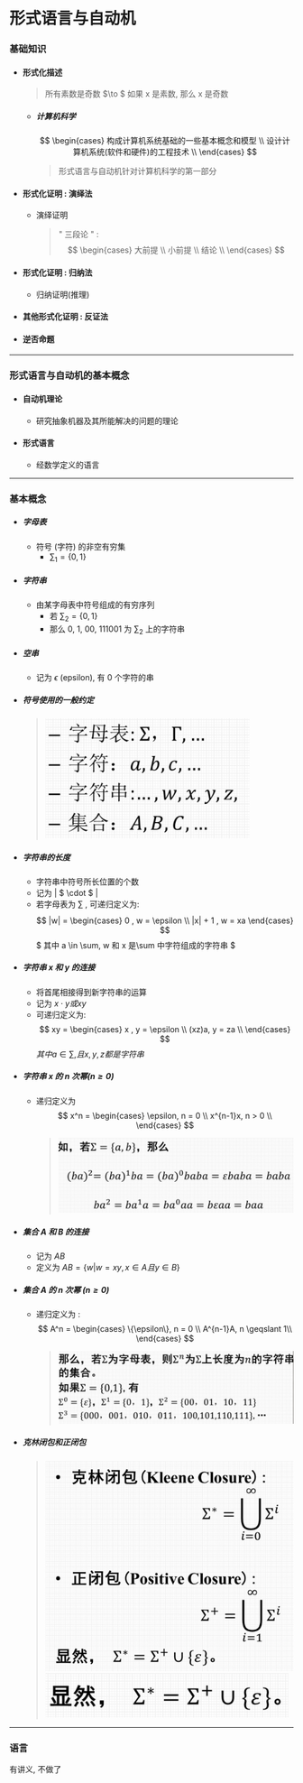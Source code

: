

# 形式语言与自动机

### 基础知识

* #### 形式化描述
    > 所有素数是奇数 $\to $ 如果 x 是素数, 那么 x 是奇数

    * ##### 计算机科学
        $$
        \begin{cases}
            构成计算机系统基础的一些基本概念和模型 \\
            设计计算机系统(软件和硬件)的工程技术 \\
        \end{cases}
        $$
        > 形式语言与自动机针对计算机科学的第一部分

* #### 形式化证明 : 演绎法
  * 演绎证明
       > " 三段论 " : 
        $$
        \begin{cases}
            大前提 \\
            小前提 \\
            结论 \\
        \end{cases}
        $$

* #### 形式化证明 : 归纳法
  * 归纳证明(推理)

* #### 其他形式化证明 : 反证法

* #### 逆否命题

---

### 形式语言与自动机的基本概念

* #### 自动机理论
  * 研究抽象机器及其所能解决的问题的理论

* #### 形式语言
  * 经数学定义的语言

---

### 基本概念

* ##### 字母表
  * 符号 (字符) 的非空有穷集
    * $\sum_{1} = \{0,1\}$

* ##### 字符串
  * 由某字母表中符号组成的有穷序列
    * 若 $\sum_{2} = \{0,1\}$
    * 那么 0, 1, 00, 111001 为 $\sum_{2}$ 上的字符串

* ##### 空串
  * 记为 $\epsilon$ (epsilon), 有 0 个字符的串

* ##### 符号使用的一般约定
  >
  > ![](image/2022-02-25-11-47-18.png)

* ##### 字符串的长度
  * 字符串中符号所长位置的个数
  * 记为 | $ \cdot $ |
  * 若字母表为 $\sum_{}$  , 可递归定义为:
    $$
    |w| = 
    \begin{cases}
        0 , w = \epsilon \\
        |x| + 1 , w = xa
    \end{cases}
    $$
    $
    其中 a \in \sum, w 和 x 是\sum 中字符组成的字符串
    $

* ##### 字符串 $x$ 和 $y$ 的连接
  * 将首尾相接得到新字符串的运算
  * 记为 $x \cdot y 或 xy$
  * 可递归定义为: 
    $$
    xy = 
    \begin{cases}
        x , y = \epsilon \\
        (xz)a, y = za \\
    \end{cases}
    $$
    $其中 a \in \sum, 且x, y, z 都是字符串$

* ##### 字符串 $x$ 的 $n$ 次幂$(n \geqslant 0)$
  * 递归定义为
    $$
    x^n = 
    \begin{cases}
        \epsilon, n = 0 \\
        x^{n-1}x, n > 0 \\
    \end{cases}
    $$
    > ![](image/2022-02-25-12-07-31.png) 

* ##### 集合 $A$ 和 $B$ 的连接
  * 记为 $AB$
  * 定义为 $AB = \{w|w = xy, x \in A 且 y \in B\}$

* ##### 集合 $A$ 的 $n$ 次幂 $(n \geqslant 0)$
  * 递归定义为 :
    $$
    A^n = 
    \begin{cases}
        \{\epsilon\}, n = 0 \\
        A^{n-1}A, n \geqslant 1\\
    \end{cases}
    $$
    > ![](image/2022-02-25-12-14-46.png)

* ##### 克林闭包和正闭包
    > ![](image/2022-02-25-12-15-42.png)
    > ![](image/2022-02-25-12-16-04.png)

---

### 语言

有讲义, 不做了



